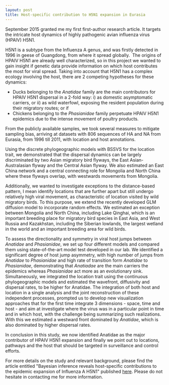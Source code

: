 ```yaml
---
layout: post
title: Host-specific contribution to H5N1 expansion in Eurasia
---
```


September 2015 granted me my first first-author research article. It targets the intricate host dynamics of highly pathogenic avian influenza virus  (HPAIV) H5N1.

H5N1 is a subtype from the Influenza A genus, and was firstly detected in 1996 in geese of Guangdong, from where it spread globally. 
The origins of HPAIV H5N1 are already well characterized, so in this project we wanted to gain insight if genetic data provide information on which host contributes the most for viral spread. Taking into account that H5N1 has a complex ecology involving the host, there are 2 competing hypotheses for these dynamics:  <br/>
* Ducks belonging to the <i>Anatidae</i> family are the main contributors for HPAIV H5N1 dispersal in a 2-fold way: i) as domestic asymptomatic carriers, or ii) as wild waterfowl, exposing the resident population during their migratory routes; or if <br/>
* Chickens belonging to the <i>Phasianidae</i> family perpetuate HPAIV H5N1 epidemics due to the intense movement of poultry products. 

From the publicly available samples, we took several measures to mitigate sampling bias, arriving at datasets with 806 sequences of HA and NA from Eurasia, from 1996 till 2011, with location and host annotations.

Using the discrete phylogeographic models with BSSVS for the location trait, we demonstrated that the dispersal dynamics can be largely discriminated by two Asian migratory bird flyways, the East Asian-Australasian flyway and the Central Asian flyway. We also estimated an East China network and a central connecting role for Mongolia and North China where these flyways overlap, with westwards movements from Mongolia.

Additionally, we wanted to investigate exceptions to the distance-based pattern, I mean identify locations that are further apart but still undergo relatively high viral movement, as characteristic of location visited by wild migratory birds. To this purpose, we extend the recently developed GLM diffusion model to incorporate random effects.
We estimated an exception between Mongolia and North China, including Lake Qinghai, which is an important breeding place for migratory bird species in East Asia, and West Russia and Kazakhstan, including the Siberian lowlands, the largest wetland in the world and an important breeding area for wild birds.

To assess the directionality and symmetry in viral host jumps between <i>Anatidae</i> and <i>Phasianidae</i>, we set up four different models and compared them using state-of-the-art model test developed in our lab. We identified a significant degree of host jump asymmetry, with high number of jumps from <i>Anatidae</i> to <i>Phasianidae</i> and high rate of transition form <i>Anatidae</i> to <i>Phasianidae</i>, demonstrating that <i>Anatiadae</i> are the main carriers the epidemics whereas <i>Phasianidae</i> act more as an evolutionary sink.
Simultaneously, we integrated the location trait using the continuous phylogeographic models and estimated the wavefront, diffusivity and dispersal rates, to be higher for Anatidae.
The integration of both host and location in a single analysis and the joint reconstruction of these independent processes, prompted us to develop new visualization approaches that for the first time integrate 3 dimensions - space, time and host - and aim at investigate where the virus was in a particular point in time and in which host, with the challenge being summarizing such realizations. With this we estimated a westward front dominated by <i>Anatidae</i>, which is also dominated by higher dispersal rates.

In conclusion in this study, we now identified Anatidae as the major contributor of HPAIV H5N1 expansion and finally we point out to locations, pathways and the host that should be targeted in surveillance and control efforts.

For more details on the study and relevant background, please find the article entitled "Bayesian inference reveals host-specific contributions to the epidemic expansion of Influenza A H5N1" published [here](http://mbe.oxfordjournals.org/content/early/2015/09/03/molbev.msv185.short?rss=1).
Please do not hesitate in contacting me for more information.

